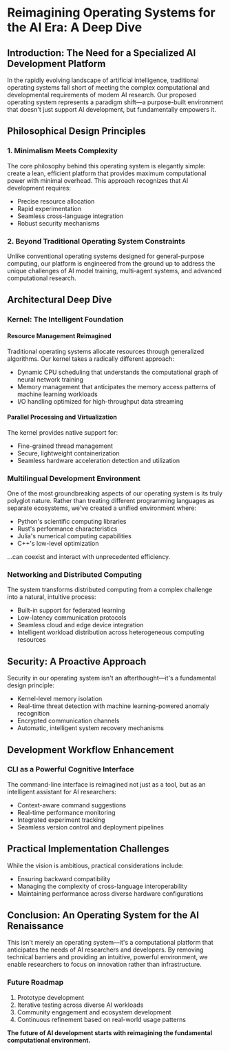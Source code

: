 # Reimagining Operating Systems for the AI Era: A Deep Dive

## Introduction: The Need for a Specialized AI Development Platform

In the rapidly evolving landscape of artificial intelligence, traditional operating systems fall short of meeting the complex computational and developmental requirements of modern AI research. Our proposed operating system represents a paradigm shift—a purpose-built environment that doesn't just support AI development, but fundamentally empowers it.

## Philosophical Design Principles

### 1. Minimalism Meets Complexity

The core philosophy behind this operating system is elegantly simple: create a lean, efficient platform that provides maximum computational power with minimal overhead. This approach recognizes that AI development requires:

- Precise resource allocation
- Rapid experimentation
- Seamless cross-language integration
- Robust security mechanisms

### 2. Beyond Traditional Operating System Constraints

Unlike conventional operating systems designed for general-purpose computing, our platform is engineered from the ground up to address the unique challenges of AI model training, multi-agent systems, and advanced computational research.

## Architectural Deep Dive

### Kernel: The Intelligent Foundation

#### Resource Management Reimagined
Traditional operating systems allocate resources through generalized algorithms. Our kernel takes a radically different approach:

- Dynamic CPU scheduling that understands the computational graph of neural network training
- Memory management that anticipates the memory access patterns of machine learning workloads
- I/O handling optimized for high-throughput data streaming

#### Parallel Processing and Virtualization
The kernel provides native support for:
- Fine-grained thread management
- Secure, lightweight containerization
- Seamless hardware acceleration detection and utilization

### Multilingual Development Environment

One of the most groundbreaking aspects of our operating system is its truly polyglot nature. Rather than treating different programming languages as separate ecosystems, we've created a unified environment where:

- Python's scientific computing libraries
- Rust's performance characteristics
- Julia's numerical computing capabilities
- C++'s low-level optimization

...can coexist and interact with unprecedented efficiency.

### Networking and Distributed Computing

The system transforms distributed computing from a complex challenge into a natural, intuitive process:

- Built-in support for federated learning
- Low-latency communication protocols
- Seamless cloud and edge device integration
- Intelligent workload distribution across heterogeneous computing resources

## Security: A Proactive Approach

Security in our operating system isn't an afterthought—it's a fundamental design principle:

- Kernel-level memory isolation
- Real-time threat detection with machine learning-powered anomaly recognition
- Encrypted communication channels
- Automatic, intelligent system recovery mechanisms

## Development Workflow Enhancement

### CLI as a Powerful Cognitive Interface

The command-line interface is reimagined not just as a tool, but as an intelligent assistant for AI researchers:

- Context-aware command suggestions
- Real-time performance monitoring
- Integrated experiment tracking
- Seamless version control and deployment pipelines

## Practical Implementation Challenges

While the vision is ambitious, practical considerations include:
- Ensuring backward compatibility
- Managing the complexity of cross-language interoperability
- Maintaining performance across diverse hardware configurations

## Conclusion: An Operating System for the AI Renaissance

This isn't merely an operating system—it's a computational platform that anticipates the needs of AI researchers and developers. By removing technical barriers and providing an intuitive, powerful environment, we enable researchers to focus on innovation rather than infrastructure.

### Future Roadmap
1. Prototype development
2. Iterative testing across diverse AI workloads
3. Community engagement and ecosystem development
4. Continuous refinement based on real-world usage patterns

**The future of AI development starts with reimagining the fundamental computational environment.**

